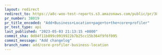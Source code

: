 ```yaml
---
layout: redirect
redirect_to: https://a8c-woo-test-reports.s3.amazonaws.com/public/pr/38019/api/index.html
pr_number: 38019
pr_title_encoded: "Add+Business+Location+page+to+the+core+profiler"
pr_test_type: api
last_published: "2023-05-03 21:13:15 +0000"
commit_sha: 0d04f11b899c0919922b7b25cc15b364f9f6f095
commit_message: "Add changelog"
branch_name: add/core-profiler-business-location
---
```

